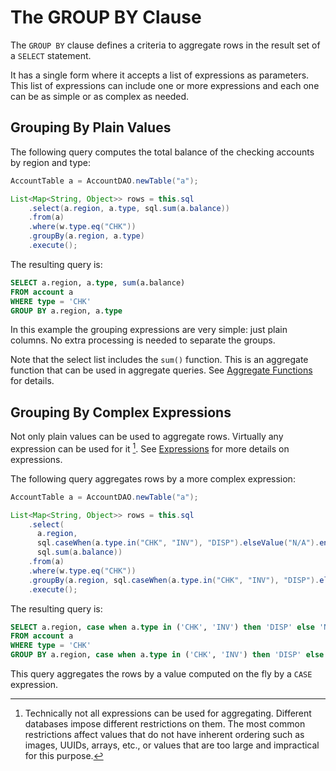 # The GROUP BY Clause

The `GROUP BY` clause defines a criteria to aggregate rows in the result set of a `SELECT` statement.

It has a single form where it accepts a list of expressions as parameters. This list of expressions can
include one or more expressions and each one can be as simple or as complex as needed.


## Grouping By Plain Values

The following query computes the total balance of the checking accounts by region and type:


```java
AccountTable a = AccountDAO.newTable("a");

List<Map<String, Object>> rows = this.sql
    .select(a.region, a.type, sql.sum(a.balance))
    .from(a) 
    .where(w.type.eq("CHK"))
    .groupBy(a.region, a.type)
    .execute();
```

The resulting query is:

```sql
SELECT a.region, a.type, sum(a.balance)
FROM account a
WHERE type = 'CHK'
GROUP BY a.region, a.type
```

In this example the grouping expressions are very simple: just plain columns. No extra processing
is needed to separate the groups. 

Note that the select list includes the `sum()` function. This is an aggregate function that can be
used in aggregate queries. See [Aggregate Functions](./aggregate-functions.md) for details.


## Grouping By Complex Expressions

Not only plain values can be used to aggregate rows. Virtually any expression can be used for it [^1]. See [Expressions](./expressions.md) 
for more details on expressions.

[^1]: Technically not all expressions can be used for aggregating. Different databases impose different restrictions on them. The most 
common restrictions affect values that do not have inherent ordering such as images, UUIDs, arrays, etc., or values that are too large 
and impractical for this purpose.

The following query aggregates rows by a more complex expression:


```java
AccountTable a = AccountDAO.newTable("a");

List<Map<String, Object>> rows = this.sql
    .select(
      a.region,
      sql.caseWhen(a.type.in("CHK", "INV"), "DISP").elseValue("N/A").end(),
      sql.sum(a.balance))
    .from(a) 
    .where(w.type.eq("CHK"))
    .groupBy(a.region, sql.caseWhen(a.type.in("CHK", "INV"), "DISP").elseValue("N/A").end())
    .execute();
```

The resulting query is:

```sql
SELECT a.region, case when a.type in ('CHK', 'INV') then 'DISP' else 'N/A' end, sum(a.balance)
FROM account a
WHERE type = 'CHK'
GROUP BY a.region, case when a.type in ('CHK', 'INV') then 'DISP' else 'N/A' end
```

This query aggregates the rows by a value computed on the fly by a `CASE` expression.
